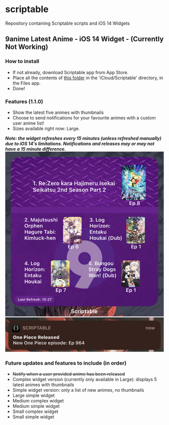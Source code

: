 # scriptable
Repository containing Scriptable scripts and iOS 14 Widgets

## 9anime Latest Anime - iOS 14 Widget - (Currently Not Working)
### How to install
- If not already, download Scriptable app from App Store.
- Place all the contents of [this folder](https://github.com/SkinnyDevi/scriptable/tree/main/9anime%20Latest%20Animes%20-%20Widget "9anime Widget") in the 'iCloud/Scriptable' directory, in the Files app.
- Done!

### Features (1.1.0)
- Show the latest five animes with thumbnails
- Choose to send notifications for your favourite animes with a custom user anime list!
- Sizes available right now: Large.

***Note: the widget refreshes every 15 minutes (unless refreshed manually) due to iOS 14's limitations. Notifications and releases may or may not have a 15 minute difference.***
![alt 9animeWidget on Homescreen](https://github.com/SkinnyDevi/scriptable/blob/main/images/9animeWidget.jpg)
![alt 9animeWidget notifications](https://github.com/SkinnyDevi/scriptable/blob/main/images/notifications.jpg)

### Future updates and features to include (in order)
- ~~Notify when a user provided anime has been released~~
- Complex widget version (currently only available in Large): displays 5 latest animes with thumbnails
- Simple widget version: only a list of new animes, no thumbnails
- Large simple widget
- Medium complex widget
- Medium simple widget
- Small complex widget
- Small simple widget
